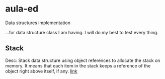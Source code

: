 # aula-ed
Data structures implementation

...for data structure class I am having. I will do my best to test every thing.

## Stack
Desc: Stack data structure using object references to allocate the stack on memory. It means that each item in the stack
keeps a reference of the object right above itself, if any.
[link](src/stack/)
